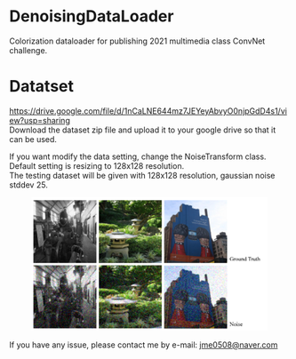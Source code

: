 # DenoisingDataLoader
Colorization dataloader for publishing 2021 multimedia class ConvNet challenge.

# Datatset
https://drive.google.com/file/d/1nCaLNE644mz7JEYeyAbvyO0njpGdD4s1/view?usp=sharing  
Download the dataset zip file and upload it to your google drive so that it can be used.  
  
If you want modify the data setting, change the NoiseTransform class.  
Default setting is resizing to 128x128 resolution.  
The testing dataset will be given with 128x128 resolution, gaussian noise stddev 25.  

<figure>
    <img src="https://github.com/mingnuj/DenoisingDataLoader/blob/main/Noise%20example.PNG?raw=true" alt="noise image examples">
</figure>

If you have any issue, please contact me by e-mail: jme0508@naver.com
